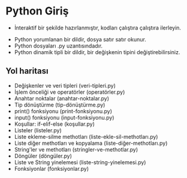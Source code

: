 # Python Giriş

- İnteraktif bir şekilde hazırlanmıştır, kodları çalıştıra çalıştıra ilerleyin.

* Python yorumlanan bir dildir, dosya satır satır okunur.
* Python dosyaları .py uzantısındadır.
* Python dinamik tipli bir dildir, bir değişkenin tipini değiştirebilirsiniz.

## Yol haritası

* Değişkenler ve veri tipleri (veri-tipleri.py)
* İşlem önceliği ve operatörler (operatörler.py)
* Anahtar noktalar (anahtar-noktalar.py)
* Tip dönüştürme (tip-dönüştürme.py)
* print() fonksiyonu (print-fonksiyonu.py)
* input() fonksiyonu (input-fonksiyonu.py)
* Koşullar: if-elif-else (koşullar.py)
* Listeler (listeler.py)
* Liste ekleme-silme methotları (liste-ekle-sil-methotları.py)
* Liste diğer methotları ve kopyalama (liste-diğer-methotları.py)
* String'ler ve methotları (stringler-ve-methotlar.py)
* Döngüler (döngüler.py)
* Liste ve String yinelemesi (liste-string-yinelemesi.py)
* Fonksiyonlar (fonksiyonlar.py)

